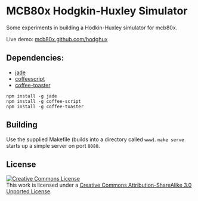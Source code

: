 # MCB80x Hodgkin-Huxley Simulator
Some experiments in building a Hodkin-Huxley simulator for mcb80x.

Live demo: [mcb80x.github.com/hodghux](http://mcb80x.github.com/hodghux)

## Dependencies:

* [jade](http://jade-lang.com)
* [coffeescript](http://coffeescript.org)
* [coffee-toaster](https://github.com/serpentem/coffee-toaster)

```
npm install -g jade
npm install -g coffee-script
npm install -g coffee-toaster
```

## Building

Use the supplied Makefile (builds into a directory called `www`).  `make serve` starts up a simple server on port `8080`.

## License

<a rel="license" href="http://creativecommons.org/licenses/by-sa/3.0/deed.en_US"><img alt="Creative Commons License" style="border-width:0" src="http://i.creativecommons.org/l/by-sa/3.0/88x31.png" /></a><br />This work is licensed under a <a rel="license" href="http://creativecommons.org/licenses/by-sa/3.0/deed.en_US">Creative Commons Attribution-ShareAlike 3.0 Unported License</a>.
